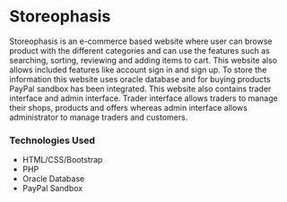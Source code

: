 # Storeophasis
Storeophasis is an e-commerce based website where user can browse product with the different categories and can use the features such as searching, sorting, reviewing
and adding items to cart. This website also allows included features like account sign in and sign up. To store the information this website uses oracle database and
for buying products PayPal sandbox has been integrated. This website also contains trader interface and admin interface. Trader interface allows traders to manage 
their shops, products and offers whereas admin interface allows administrator to manage traders and customers.<br>

### Technologies Used
 - HTML/CSS/Bootstrap 
 - PHP
 - Oracle Database
 - PayPal Sandbox

